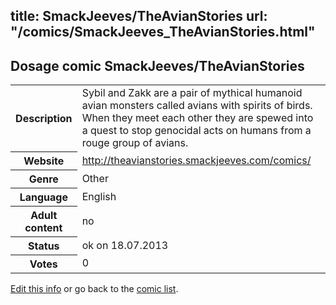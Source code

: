 title: SmackJeeves/TheAvianStories
url: "/comics/SmackJeeves_TheAvianStories.html"
---
Dosage comic SmackJeeves/TheAvianStories
-----------------------------------------

<p id="msg"></p>
<script type="text/javascript">
if (window.location.search === '?edit_info_mail=sent_ok') {
  var elem = document.getElementById("msg");
  elem.innerHTML = 'Edited information sucessfully sent for review, which is usually done daily. Thanks!';
  elem.className = 'ok';
}
</script>
<table class="comicinfo">
<tr>
<th>Description</th><td>Sybil and Zakk are a pair of mythical humanoid avian monsters called avians with spirits of birds. When they meet each other they are spewed into a quest to stop genocidal acts on humans from a rouge group of avians.</td>
</tr>
<tr>
<th>Website</th><td><a href="http://theavianstories.smackjeeves.com/comics/">http://theavianstories.smackjeeves.com/comics/</a></td>
</tr>
<tr>
<th>Genre</th><td>Other</td>
</tr>
<tr>
<th>Language</th><td>English</td>
</tr>
<tr>
<th>Adult content</th><td>no</td>
</tr>
<tr>
<th>Status</th><td>ok on 18.07.2013</td>
</tr>
<tr>
<th>Votes</th><td>0</td>
</tr>
</table>

[Edit this info](SmackJeeves_TheAvianStories_edit.html) or go back to the [comic list](../comic-index.html).
